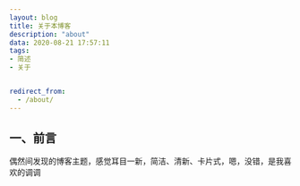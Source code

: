 ```yaml
---
layout: blog
title: 关于本博客
description: "about"
data: 2020-08-21 17:57:11
tags: 
- 简述
- 关于


redirect_from:
  - /about/
---
```


## 一、前言

偶然间发现的博客主题，感觉耳目一新，简洁、清新、卡片式，嗯，没错，是我喜欢的调调

